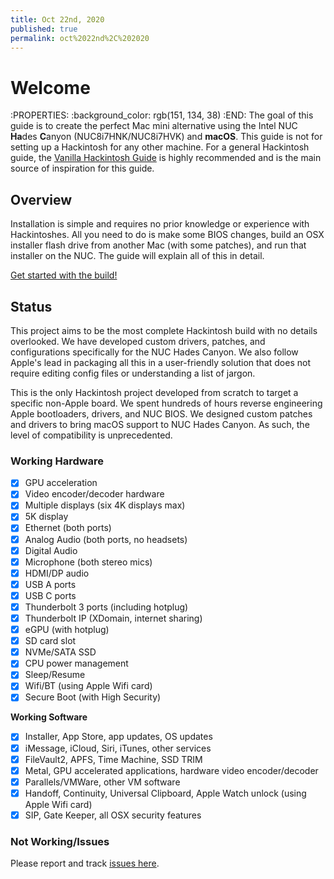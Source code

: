 ```yaml
---
title: Oct 22nd, 2020
published: true
permalink: oct%2022nd%2C%202020
---
```


# Welcome
:PROPERTIES:
:background_color: rgb(151, 134, 38)
:END:
The goal of this guide is to create the perfect Mac mini alternative using the Intel NUC **Ha**des **C**anyon \(NUC8i7HNK/NUC8i7HVK\) and **macOS**. This guide is not for setting up a Hackintosh for any other machine. For a general Hackintosh guide, the [Vanilla Hackintosh Guide](https://hackintosh.gitbook.io/-r-hackintosh-vanilla-desktop-guide/) is highly recommended and is the main source of inspiration for this guide.
## Overview

Installation is simple and requires no prior knowledge or experience with Hackintoshes. All you need to do is make some BIOS changes, build an OSX installer flash drive from another Mac \(with some patches\), and run that installer on the NUC. The guide will explain all of this in detail.

[Get started with the build!](installation-guide/bios-settings.md)
## Status

This project aims to be the most complete Hackintosh build with no details overlooked. We have developed custom drivers, patches, and configurations specifically for the NUC Hades Canyon. We also follow Apple's lead in packaging all this in a user-friendly solution that does not require editing config files or understanding a list of jargon.

This is the only Hackintosh project developed from scratch to target a specific non-Apple board. We spent hundreds of hours reverse engineering Apple bootloaders, drivers, and NUC BIOS. We designed custom patches and drivers to bring macOS support to NUC Hades Canyon. As such, the level of compatibility is unprecedented.
### Working Hardware

* [x] GPU acceleration
* [x] Video encoder/decoder hardware
* [x] Multiple displays \(six 4K displays max\)
* [x] 5K display
* [x] Ethernet \(both ports\)
* [x] Analog Audio \(both ports, no headsets\)
* [x] Digital Audio
* [x] Microphone \(both stereo mics\)
* [x] HDMI/DP audio
* [x] USB A ports
* [x] USB C ports
* [x] Thunderbolt 3 ports \(including hotplug\)
* [x] Thunderbolt IP \(XDomain, internet sharing\)
* [x] eGPU \(with hotplug\)
* [x] SD card slot
* [x] NVMe/SATA SSD
* [x] CPU power management
* [x] Sleep/Resume
* [x] Wifi/BT \(using Apple Wifi card\)
* [x] Secure Boot \(with High Security\)

**Working Software**

* [x] Installer, App Store, app updates, OS updates
* [x] iMessage, iCloud, Siri, iTunes, other services
* [x] FileVault2, APFS, Time Machine, SSD TRIM
* [x] Metal, GPU accelerated applications, hardware video encoder/decoder
* [x] Parallels/VMWare, other VM software
* [x] Handoff, Continuity, Universal Clipboard, Apple Watch unlock \(using Apple Wifi card\)
* [x] SIP, Gate Keeper, all OSX security features

### Not Working/Issues

Please report and track [issues here](https://github.com/osy86/HaC-Mini/issues).